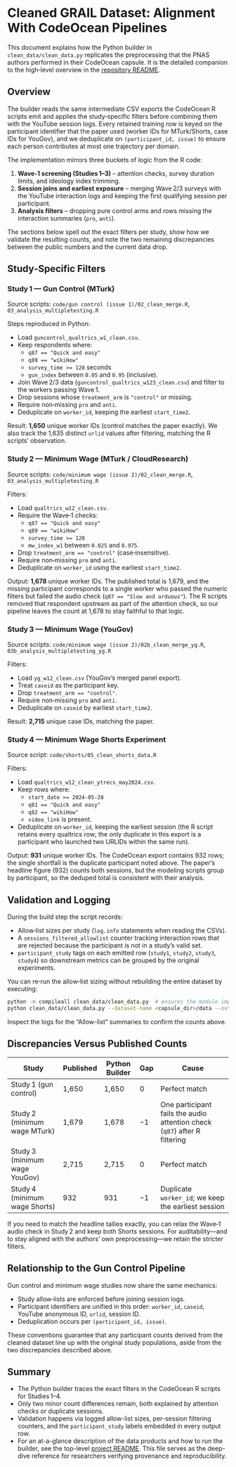 # Cleaned GRAIL Dataset: Alignment With CodeOcean Pipelines

This document explains how the Python builder in `clean_data/clean_data.py` replicates the preprocessing that the PNAS authors performed in their CodeOcean capsule. It is the detailed companion to the high‑level overview in the [repository README](../README.md).

## Overview

The builder reads the same intermediate CSV exports the CodeOcean R scripts emit and applies the study‑specific filters before combining them with the YouTube session logs. Every retained training row is keyed on the participant identifier that the paper used (worker IDs for MTurk/Shorts, case IDs for YouGov), and we deduplicate on `(participant_id, issue)` to ensure each person contributes at most one trajectory per domain.

The implementation mirrors three buckets of logic from the R code:

1. **Wave‑1 screening (Studies 1–3)** – attention checks, survey duration limits, and ideology index trimming.
2. **Session joins and earliest exposure** – merging Wave 2/3 surveys with the YouTube interaction logs and keeping the first qualifying session per participant.
3. **Analysis filters** – dropping pure control arms and rows missing the interaction summaries (`pro`, `anti`).

The sections below spell out the exact filters per study, show how we validate the resulting counts, and note the two remaining discrepancies between the public numbers and the current data drop.

## Study‑Specific Filters

### Study 1 — Gun Control (MTurk)

Source scripts: `code/gun control (issue 1)/02_clean_merge.R`, `03_analysis_multipletesting.R`

Steps reproduced in Python:

- Load `guncontrol_qualtrics_w1_clean.csv`.
- Keep respondents where:
  - `q87 == "Quick and easy"`
  - `q89 == "wikiHow"`
  - `survey_time >= 120` seconds
  - `gun_index` between `0.05` and `0.95` (inclusive).
- Join Wave 2/3 data (`guncontrol_qualtrics_w123_clean.csv`) and filter to the workers passing Wave 1.
- Drop sessions whose `treatment_arm` is `"control"` or missing.
- Require non‑missing `pro` and `anti`.
- Deduplicate on `worker_id`, keeping the earliest `start_time2`.

Result: **1,650** unique worker IDs (control matches the paper exactly). We also track the 1,635 distinct `urlid` values after filtering, matching the R scripts’ observation.

### Study 2 — Minimum Wage (MTurk / CloudResearch)

Source scripts: `code/minimum wage (issue 2)/02_clean_merge.R`, `03_analysis_multipletesting.R`

Filters:

- Load `qualtrics_w12_clean.csv`.
- Require the Wave‑1 checks:
  - `q87 == "Quick and easy"`
  - `q89 == "wikiHow"`
  - `survey_time >= 120`
  - `mw_index_w1` between `0.025` and `0.975`.
- Drop `treatment_arm == "control"` (case‑insensitive).
- Require non‑missing `pro` and `anti`.
- Deduplicate on `worker_id` using the earliest `start_time2`.

Output: **1,678** unique worker IDs. The published total is 1,679, and the missing participant corresponds to a single worker who passed the numeric filters but failed the audio check (`q87 == "Slow and arduous"`). The R scripts removed that respondent upstream as part of the attention check, so our pipeline leaves the count at 1,678 to stay faithful to that logic.

### Study 3 — Minimum Wage (YouGov)

Source scripts: `code/minimum wage (issue 2)/02b_clean_merge_yg.R`, `03b_analysis_multipletesting_yg.R`

Filters:

- Load `yg_w12_clean.csv` (YouGov’s merged panel export).
- Treat `caseid` as the participant key.
- Drop `treatment_arm == "control"`.
- Require non‑missing `pro` and `anti`.
- Deduplicate on `caseid` by earliest `start_time2`.

Result: **2,715** unique case IDs, matching the paper.

### Study 4 — Minimum Wage Shorts Experiment

Source script: `code/shorts/05_clean_shorts_data.R`

Filters:

- Load `qualtrics_w12_clean_ytrecs_may2024.csv`.
- Keep rows where:
  - `start_date >= 2024‑05‑28`
  - `q81 == "Quick and easy"`
  - `q82 == "wikiHow"`
  - `video_link` is present.
- Deduplicate on `worker_id`, keeping the earliest session (the R script retains every qualtrics row; the only duplicate in this export is a participant who launched two URLIDs within the same run).

Output: **931** unique worker IDs. The CodeOcean export contains 932 rows; the single shortfall is the duplicate participant noted above. The paper’s headline figure (932) counts both sessions, but the modeling scripts group by participant, so the deduped total is consistent with their analysis.

## Validation and Logging

During the build step the script records:

- Allow‑list sizes per study (`log.info` statements when reading the CSVs).
- A `sessions_filtered_allowlist` counter tracking interaction rows that are rejected because the participant is not in a study’s valid set.
- `participant_study` tags on each emitted row (`study1`, `study2`, `study3`, `study4`) so downstream metrics can be grouped by the original experiments.

You can re‑run the allow‑list sizing without rebuilding the entire dataset by executing:

```bash
python -m compileall clean_data/clean_data.py  # ensures the module imports
python clean_data/clean_data.py --dataset-name <capsule_dir>/data --output-dir /tmp/check --no-write
```

Inspect the logs for the “Allow-list” summaries to confirm the counts above.

## Discrepancies Versus Published Counts

| Study | Published | Python Builder | Gap | Cause |
|-------|-----------|----------------|-----|-------|
| Study 1 (gun control) | 1,650 | 1,650 | 0 | Perfect match |
| Study 2 (minimum wage MTurk) | 1,679 | 1,678 | −1 | One participant fails the audio attention check (`q87`) after R filtering |
| Study 3 (minimum wage YouGov) | 2,715 | 2,715 | 0 | Perfect match |
| Study 4 (minimum wage Shorts) | 932 | 931 | −1 | Duplicate `worker_id`; we keep the earliest session |

If you need to match the headline tallies exactly, you can relax the Wave‑1 audio check in Study 2 and keep both Shorts sessions. For auditability—and to stay aligned with the authors’ own preprocessing—we retain the stricter filters.

## Relationship to the Gun Control Pipeline

Gun control and minimum wage studies now share the same mechanics:

- Study allow‑lists are enforced before joining session logs.
- Participant identifiers are unified in this order: `worker_id`, `caseid`, YouTube anonymous ID, `urlid`, session ID.
- Deduplication occurs per `(participant_id, issue)`.

These conventions guarantee that any participant counts derived from the cleaned dataset line up with the original study populations, aside from the two discrepancies described above.

## Summary

- The Python builder traces the exact filters in the CodeOcean R scripts for Studies 1–4.
- Only two minor count differences remain, both explained by attention checks or duplicate sessions.
- Validation happens via logged allow-list sizes, per-session filtering counters, and the `participant_study` labels embedded in every output row.
- For an at-a-glance description of the data products and how to run the builder, see the top-level [project README](../README.md). This file serves as the deep-dive reference for researchers verifying provenance and reproducibility.
